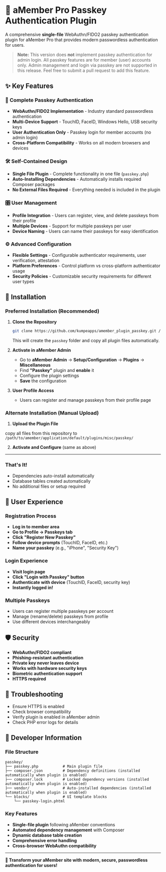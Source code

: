 # 🔐 aMember Pro Passkey Authentication Plugin

A comprehensive **single-file** WebAuthn/FIDO2 passkey authentication plugin for aMember Pro that provides modern passwordless authentication for users.

> **Note:** This version does **not** implement passkey authentication for admin login. All passkey features are for member (user) accounts only. Admin management and login via passkey are not supported in this release. Feel free to submit a pull request to add this feature.

## ✨ **Key Features**

### 🔑 **Complete Passkey Authentication**

- **WebAuthn/FIDO2 Implementation** - Industry standard passwordless authentication
- **Multi-Device Support** - TouchID, FaceID, Windows Hello, USB security keys
- **User Authentication Only** - Passkey login for member accounts (no admin login)
- **Cross-Platform Compatibility** - Works on all modern browsers and devices

### 🛠️ **Self-Contained Design**

- **Single File Plugin** - Complete functionality in one file (`passkey.php`)
- **Auto-Installing Dependencies** - Automatically installs required Composer packages
- **No External Files Required** - Everything needed is included in the plugin

### 🎛️ **User Management**

- **Profile Integration** - Users can register, view, and delete passkeys from their profile
- **Multiple Devices** - Support for multiple passkeys per user
- **Device Naming** - Users can name their passkeys for easy identification

### ⚙️ **Advanced Configuration**

- **Flexible Settings** - Configurable authenticator requirements, user verification, attestation
- **Platform Preferences** - Control platform vs cross-platform authenticator usage
- **Security Policies** - Customizable security requirements for different user types

## 🚀 Installation

### **Preferred Installation (Recommended)**

1. **Clone the Repository**

   ```bash
   git clone https://github.com/kumpeapps/amember_plugin_passkey.git /path/to/amember/application/default/plugins/misc/passkey
   ```

   This will create the `passkey` folder and copy all plugin files automatically.

2. **Activate in aMember Admin**

   - Go to **aMember Admin** → **Setup/Configuration** → **Plugins** → **Miscellaneous**
   - Find **"Passkey"** plugin and **enable** it
   - Configure the plugin settings
   - **Save** the configuration

3. **User Profile Access**

   - Users can register and manage passkeys from their profile page

### **Alternate Installation (Manual Upload)**

1. **Upload the Plugin File**

copy all files from this repository to `/path/to/amember/application/default/plugins/misc/passkey/`

2. **Activate and Configure** (same as above)

---

### **That's It!**

- Dependencies auto-install automatically
- Database tables created automatically
- No additional files or setup required

## 🎯 **User Experience**

### **Registration Process**

- **Log in to member area**
- **Go to Profile → Passkeys tab**
- **Click "Register New Passkey"**
- **Follow device prompts** (TouchID, FaceID, etc.)
- **Name your passkey** (e.g., "iPhone", "Security Key")

### **Login Experience**

- **Visit login page**
- **Click "Login with Passkey" button**
- **Authenticate with device** (TouchID, FaceID, security key)
- **Instantly logged in!**

### **Multiple Passkeys**

- Users can register multiple passkeys per account
- Manage (rename/delete) passkeys from profile
- Use different devices interchangeably

## 🛡️ **Security**

- **WebAuthn/FIDO2 compliant**
- **Phishing-resistant authentication**
- **Private key never leaves device**
- **Works with hardware security keys**
- **Biometric authentication support**
- **HTTPS required**

## 🐛 **Troubleshooting**

- Ensure HTTPS is enabled
- Check browser compatibility
- Verify plugin is enabled in aMember admin
- Check PHP error logs for details

## 📝 **Developer Information**

### File Structure

```
passkey/
├── passkey.php           # Main plugin file
├── composer.json         # Dependency definitions (installed automatically when plugin is enabled)
├── composer.lock         # Locked dependency versions (installed automatically when plugin is enabled)
├── vendor/               # Auto-installed dependencies (installed automatically when plugin is enabled)
└── blocks/               # UI template blocks
    └── passkey-login.phtml
```

### Key Features

- **Single-file plugin** following aMember conventions
- **Automated dependency management** with Composer
- **Dynamic database table creation**
- **Comprehensive error handling**
- **Cross-browser WebAuthn compatibility**

---

**🚀 Transform your aMember site with modern, secure, passwordless authentication for users!**
